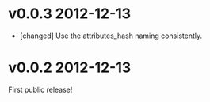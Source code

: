 # v0.0.3 2012-12-13

* [changed] Use the attributes_hash naming consistently.

# v0.0.2 2012-12-13

First public release!
